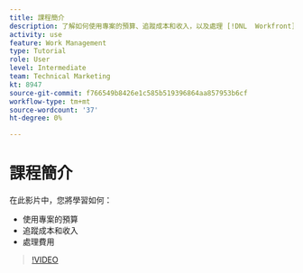 ```yaml
---
title: 課程簡介
description: 了解如何使用專案的預算、追蹤成本和收入，以及處理 [!DNL  Workfront].
activity: use
feature: Work Management
type: Tutorial
role: User
level: Intermediate
team: Technical Marketing
kt: 8947
source-git-commit: f766549b8426e1c585b519396864aa857953b6cf
workflow-type: tm+mt
source-wordcount: '37'
ht-degree: 0%

---
```


# 課程簡介

在此影片中，您將學習如何：

* 使用專案的預算
* 追蹤成本和收入
* 處理費用

>[!VIDEO](https://video.tv.adobe.com/v/335207/?quality=12)
